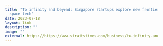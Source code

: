 ```yaml
---
title: "To infinity and beyond: Singapore startups explore new frontiers in
  space tech"
date: 2023-07-18
layout: link
description: ""
image: ""
external: https://https://www.straitstimes.com/business/to-infinity-and-beyond-s-pore-start-ups-explore-new-frontiers-in-space-tech
---
```

